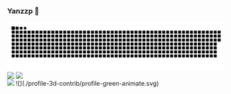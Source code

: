 ### Yanzzp 👋

<!--
**Yanzzp/Yanzzp** is a ✨ _special_ ✨ repository because its `README.md` (this file) appears on your GitHub profile.

Here are some ideas to get you started:

- 🔭 I’m currently working on ...
- 🌱 I’m currently learning ...
- 👯 I’m looking to collaborate on ...
- 🤔 I’m looking for help with ...
- 💬 Ask me about ...
- 📫 How to reach me: ...
- 😄 Pronouns: ...
- ⚡ Fun fact: ...
-->

<!-- dynamic typing effect 动态打字效果 -->

<picture>
  <source media="(prefers-color-scheme: dark)" srcset="https://raw.githubusercontent.com/Yanzzp/Yanzzp/output/github-contribution-grid-snake-dark.svg">
  <source media="(prefers-color-scheme: light)" srcset="https://raw.githubusercontent.com/Yanzzp/Yanzzp/output/github-contribution-grid-snake.svg">
  <img alt="github contribution grid snake animation" src="https://raw.githubusercontent.com/Yanzzp/Yanzzp/output/github-contribution-grid-snake.svg">
</picture>
<!--
<div align="center"><img src="https://cdn.jsdelivr.net/gh/Yanzzp/Yanzzp/assets/github-contribution-grid-snake.svg" /></div>
-->
<div class="center">
    <img align="center" src="https://github-readme-stats.vercel.app/api?username=Yanzzp&show_icons=true&theme=tokyonight" class="image" style="object-fit: cover;" />
     <img align="center" src="https://github-readme-stats.vercel.app/api/top-langs/?username=Yanzzp&layout=compact&theme=tokyonight" class="image" style="object-fit: cover;" />
</div>

<div >
    <img src="https://github-readme-activity-graph.vercel.app/graph?username=Yanzzp&theme=xcode" class="image"/>
    ![](./profile-3d-contrib/profile-green-animate.svg)
</div>


